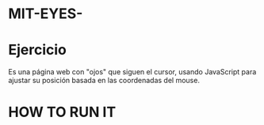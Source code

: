 # MIT-EYES-

# Ejercicio
 Es una página web con "ojos" que siguen el cursor, usando JavaScript para ajustar su posición basada en las coordenadas del mouse.

# HOW TO RUN IT
